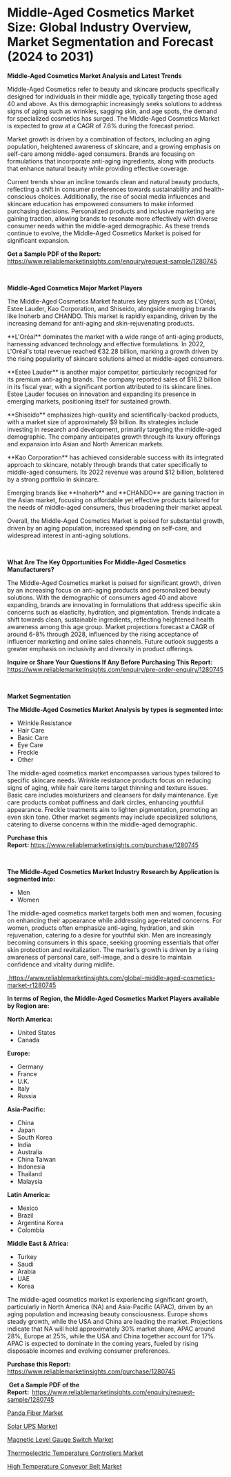<p><h1>Middle-Aged Cosmetics Market Size: Global Industry Overview, Market Segmentation and Forecast (2024 to 2031)</h1></p><p><strong>Middle-Aged Cosmetics Market Analysis and Latest Trends</strong></p>
<p><p>Middle-Aged Cosmetics refer to beauty and skincare products specifically designed for individuals in their middle age, typically targeting those aged 40 and above. As this demographic increasingly seeks solutions to address signs of aging such as wrinkles, sagging skin, and age spots, the demand for specialized cosmetics has surged. The Middle-Aged Cosmetics Market is expected to grow at a CAGR of 7.6% during the forecast period. </p><p>Market growth is driven by a combination of factors, including an aging population, heightened awareness of skincare, and a growing emphasis on self-care among middle-aged consumers. Brands are focusing on formulations that incorporate anti-aging ingredients, along with products that enhance natural beauty while providing effective coverage. </p><p>Current trends show an incline towards clean and natural beauty products, reflecting a shift in consumer preferences towards sustainability and health-conscious choices. Additionally, the rise of social media influences and skincare education has empowered consumers to make informed purchasing decisions. Personalized products and inclusive marketing are gaining traction, allowing brands to resonate more effectively with diverse consumer needs within the middle-aged demographic. As these trends continue to evolve, the Middle-Aged Cosmetics Market is poised for significant expansion.</p></p>
<p><strong>Get a Sample PDF of the Report:&nbsp;</strong> <a href="https://www.reliablemarketinsights.com/enquiry/request-sample/1280745?utm_campaign=1584&utm_medium=2&utm_source=Github&utm_content=ia&utm_term=18102024&utm_id=middle-aged-cosmetics">https://www.reliablemarketinsights.com/enquiry/request-sample/1280745</a></p>
<p>&nbsp;</p>
<p><strong>Middle-Aged Cosmetics Major Market Players</strong></p>
<p><p>The Middle-Aged Cosmetics Market features key players such as L'Oréal, Estee Lauder, Kao Corporation, and Shiseido, alongside emerging brands like Inoherb and CHANDO. This market is rapidly expanding, driven by the increasing demand for anti-aging and skin-rejuvenating products.</p><p>**L'Oréal** dominates the market with a wide range of anti-aging products, harnessing advanced technology and effective formulations. In 2022, L'Oréal's total revenue reached €32.28 billion, marking a growth driven by the rising popularity of skincare solutions aimed at middle-aged consumers.</p><p>**Estee Lauder** is another major competitor, particularly recognized for its premium anti-aging brands. The company reported sales of $16.2 billion in its fiscal year, with a significant portion attributed to its skincare lines. Estee Lauder focuses on innovation and expanding its presence in emerging markets, positioning itself for sustained growth.</p><p>**Shiseido** emphasizes high-quality and scientifically-backed products, with a market size of approximately $9 billion. Its strategies include investing in research and development, primarily targeting the middle-aged demographic. The company anticipates growth through its luxury offerings and expansion into Asian and North American markets.</p><p>**Kao Corporation** has achieved considerable success with its integrated approach to skincare, notably through brands that cater specifically to middle-aged consumers. Its 2022 revenue was around $12 billion, bolstered by a strong portfolio in skincare.</p><p>Emerging brands like **Inoherb** and **CHANDO** are gaining traction in the Asian market, focusing on affordable yet effective products tailored for the needs of middle-aged consumers, thus broadening their market appeal.</p><p>Overall, the Middle-Aged Cosmetics Market is poised for substantial growth, driven by an aging population, increased spending on self-care, and widespread interest in anti-aging solutions.</p></p>
<p>&nbsp;</p>
<p><strong>What Are The Key Opportunities For Middle-Aged Cosmetics Manufacturers?</strong></p>
<p><p>The Middle-Aged Cosmetics market is poised for significant growth, driven by an increasing focus on anti-aging products and personalized beauty solutions. With the demographic of consumers aged 40 and above expanding, brands are innovating in formulations that address specific skin concerns such as elasticity, hydration, and pigmentation. Trends indicate a shift towards clean, sustainable ingredients, reflecting heightened health awareness among this age group. Market projections forecast a CAGR of around 6-8% through 2028, influenced by the rising acceptance of influencer marketing and online sales channels. Future outlook suggests a greater emphasis on inclusivity and diversity in product offerings.</p></p>
<p><strong>Inquire or Share Your Questions If Any Before Purchasing This Report:</strong> <a href="https://www.reliablemarketinsights.com/enquiry/pre-order-enquiry/1280745?utm_campaign=1584&utm_medium=2&utm_source=Github&utm_content=ia&utm_term=18102024&utm_id=middle-aged-cosmetics">https://www.reliablemarketinsights.com/enquiry/pre-order-enquiry/1280745</a></p>
<p>&nbsp;</p>
<p><strong>Market Segmentation</strong></p>
<p><strong>The Middle-Aged Cosmetics Market Analysis by types is segmented into:</strong></p>
<p><ul><li>Wrinkle Resistance</li><li>Hair Care</li><li>Basic Care</li><li>Eye Care</li><li>Freckle</li><li>Other</li></ul></p>
<p><p>The middle-aged cosmetics market encompasses various types tailored to specific skincare needs. Wrinkle resistance products focus on reducing signs of aging, while hair care items target thinning and texture issues. Basic care includes moisturizers and cleansers for daily maintenance. Eye care products combat puffiness and dark circles, enhancing youthful appearance. Freckle treatments aim to lighten pigmentation, promoting an even skin tone. Other market segments may include specialized solutions, catering to diverse concerns within the middle-aged demographic.</p></p>
<p><strong>Purchase this Report:&nbsp;</strong><a href="https://www.reliablemarketinsights.com/purchase/1280745?utm_campaign=1584&utm_medium=2&utm_source=Github&utm_content=ia&utm_term=18102024&utm_id=middle-aged-cosmetics">https://www.reliablemarketinsights.com/purchase/1280745</a></p>
<p>&nbsp;</p>
<p><strong>The Middle-Aged Cosmetics Market Industry Research by Application is segmented into:</strong></p>
<p><ul><li>Men</li><li>Women</li></ul></p>
<p><p>The middle-aged cosmetics market targets both men and women, focusing on enhancing their appearance while addressing age-related concerns. For women, products often emphasize anti-aging, hydration, and skin rejuvenation, catering to a desire for youthful skin. Men are increasingly becoming consumers in this space, seeking grooming essentials that offer skin protection and revitalization. The market’s growth is driven by a rising awareness of personal care, self-image, and a desire to maintain confidence and vitality during midlife.</p></p>
<p><a href="https://www.reliablemarketinsights.com/global-middle-aged-cosmetics-market-r1280745?utm_campaign=1584&utm_medium=2&utm_source=Github&utm_content=ia&utm_term=18102024&utm_id=middle-aged-cosmetics">&nbsp;https://www.reliablemarketinsights.com/global-middle-aged-cosmetics-market-r1280745</a></p>
<p><strong>In terms of Region, the Middle-Aged Cosmetics Market Players available by Region are:</strong></p>
<p>
    <p> <strong> North America: </strong>
        <ul>
            <li>United States</li>
            <li>Canada</li>
        </ul>
        </p> 
    <p> <strong> Europe: </strong>
        <ul>
            <li>Germany</li>
            <li>France</li>
            <li>U.K.</li>
            <li>Italy</li>
            <li>Russia</li>
        </ul>
        </p> 
    <p> <strong> Asia-Pacific: </strong>
        <ul>
            <li>China</li>
            <li>Japan</li>
            <li>South Korea</li>
            <li>India</li>
            <li>Australia</li>
            <li>China Taiwan</li>
            <li>Indonesia</li>
            <li>Thailand</li>
            <li>Malaysia</li>
        </ul>
        </p> 
    <p> <strong> Latin America: </strong>
        <ul>
            <li>Mexico</li>
            <li>Brazil</li>
            <li>Argentina Korea</li>
            <li>Colombia</li>
        </ul>
        </p> 
    <p> <strong> Middle East & Africa: </strong>
        <ul>
            <li>Turkey</li>
            <li>Saudi</li>
            <li>Arabia</li>
            <li>UAE</li>
            <li>Korea</li>
        </ul>
    </p>
    </p>
<p><p>The middle-aged cosmetics market is experiencing significant growth, particularly in North America (NA) and Asia-Pacific (APAC), driven by an aging population and increasing beauty consciousness. Europe shows steady growth, while the USA and China are leading the market. Projections indicate that NA will hold approximately 30% market share, APAC around 28%, Europe at 25%, while the USA and China together account for 17%. APAC is expected to dominate in the coming years, fueled by rising disposable incomes and evolving consumer preferences.</p></p>
<p><strong>Purchase this Report: </strong><a href="https://www.reliablemarketinsights.com/purchase/1280745?utm_campaign=1584&utm_medium=2&utm_source=Github&utm_content=ia&utm_term=18102024&utm_id=middle-aged-cosmetics">https://www.reliablemarketinsights.com/purchase/1280745</a></p>
<p>&nbsp;<strong>Get a Sample PDF of the Report:&nbsp;&nbsp;</strong><a href="https://www.reliablemarketinsights.com/enquiry/request-sample/1280745?utm_campaign=1584&utm_medium=2&utm_source=Github&utm_content=ia&utm_term=18102024&utm_id=middle-aged-cosmetics">https://www.reliablemarketinsights.com/enquiry/request-sample/1280745</a></p>
<p><strong></strong></p>
<p><p><a href="https://www.linkedin.com/pulse/exploring-panda-fiber-market-dynamics-revenue-analysis-xeh2f?utm_campaign=1584&utm_medium=2&utm_source=Github&utm_content=ia&utm_term=18102024&utm_id=middle-aged-cosmetics">Panda Fiber Market</a></p><p><a href="https://www.linkedin.com/pulse/solar-ups-market-global-trends-forecast-2024-2031-market-alive-mihvf?utm_campaign=1584&utm_medium=2&utm_source=Github&utm_content=ia&utm_term=18102024&utm_id=middle-aged-cosmetics">Solar UPS Market</a></p><p><a href="https://www.linkedin.com/pulse/magnetic-level-gauge-switch-ecosystem-mapping-innovation-eouxf?utm_campaign=1584&utm_medium=2&utm_source=Github&utm_content=ia&utm_term=18102024&utm_id=middle-aged-cosmetics">Magnetic Level Gauge Switch Market</a></p><p><a href="https://www.linkedin.com/pulse/insights-thermoelectric-temperature-controllers-market-players-mqx2f?utm_campaign=1584&utm_medium=2&utm_source=Github&utm_content=ia&utm_term=18102024&utm_id=middle-aged-cosmetics">Thermoelectric Temperature Controllers Market</a></p><p><a href="https://www.linkedin.com/pulse/future-ready-strategic-insights-global-high-temperature-bxjaf?utm_campaign=1584&utm_medium=2&utm_source=Github&utm_content=ia&utm_term=18102024&utm_id=middle-aged-cosmetics">High Temperature Conveyor Belt Market</a></p></p>